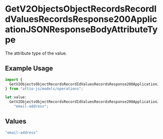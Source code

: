 # GetV2ObjectsObjectRecordsRecordIdValuesRecordsResponse200ApplicationJSONResponseBodyAttributeType

The attribute type of the value.

## Example Usage

```typescript
import {
  GetV2ObjectsObjectRecordsRecordIdValuesRecordsResponse200ApplicationJSONResponseBodyAttributeType,
} from "attio-js/models/operations";

let value:
  GetV2ObjectsObjectRecordsRecordIdValuesRecordsResponse200ApplicationJSONResponseBodyAttributeType =
    "email-address";
```

## Values

```typescript
"email-address"
```